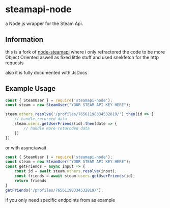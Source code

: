 # steamapi-node
a Node.js wrapper for the Steam Api.

## Information
this is a fork of [node-steamapi](https://github.com/Dev-Yukine/node-steamapi) where i only refractored the code to be more Object Oriented aswell as fixed little stuff and used snekfetch for the http requests

also it is fully documented with JsDocs

## Example Usage

```js
const { SteamUser } = require('steamapi-node');
const steam = new SteamUser("YOUR STEAM API KEY HERE");

steam.others.resolve('/profiles/76561198334532819/').then(id => {
    // handle returned data
    steam.users.getUserFriends(id).then(date => {
        // handle more returnded data
    })
})
```

or with async/await

```js
const { SteamUser } = require('steamapi-node');
const steam = new SteamUser("YOUR STEAM API KEY HERE");
const getFriends = async input => {
    const id = await steam.others.resolve(input);
    const friends = await steam.users.getUserFriends(id);
    return friends
}
getFriends('/profiles/76561198334532819/');
```

if you only need specific endpoints from as example 